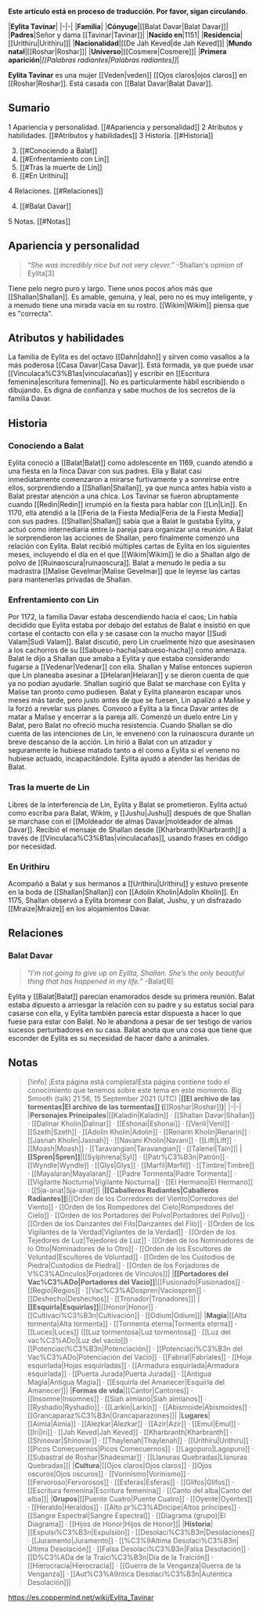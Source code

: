**Este artículo está en proceso de traducción. Por favor, sigan circulando.**


|**Eylita Tavinar**|
|-|-|
|**Familia**|
|**Cónyuge**|[[Balat Davar\|Balat Davar]]|
|**Padres**|Señor y dama [[Tavinar\|Tavinar]]|
|**Nacido en**|1151|
|**Residencia**|[[Urithiru\|Urithiru]]|
|**Nacionalidad**|[[De Jah Keved\|de Jah Keved]]|
|**Mundo natal**|[[Roshar\|Roshar]]|
|**Universo**|[[Cosmere\|Cosmere]]|
|**Primera aparición**|*[[Palabras radiantes\|Palabras radiantes]]*|

**Eylita Tavinar** es una mujer [[Veden\|veden]] [[Ojos claros\|ojos claros]] en [[Roshar\|Roshar]]. Está casada con [[Balat Davar\|Balat Davar]].

## Sumario

1 Apariencia y personalidad. [[#Apariencia y personalidad]] 
2 Atributos y habilidades. [[#Atributos y habilidades]] 
3 Historia. [[#Historia]] 

3. [[#Conociendo a Balat]] 
3. [[#Enfrentamiento con Lin]] 
3. [[#Tras la muerte de Lin]] 
3. [[#En Urithiru]] 


4 Relaciones. [[#Relaciones]] 

4. [[#Balat Davar]] 


5 Notas. [[#Notas]] 


## Apariencia y personalidad
>“*She was incredibly nice but not very clever.*”
\-Shallan's opinion of Eylita[3]


Tiene pelo negro puro y largo. Tiene unos pocos años más que [[Shallan\|Shallan]].
Es amable, genuina, y leal, pero no es muy inteligente, y a menudo tiene una mirada vacía en su rostro. [[Wikim\|Wikim]] piensa que es "correcta".

## Atributos y habilidades
La familia de Eylita es del octavo [[Dahn\|dahn]] y sirven como vasallos a la más poderosa [[Casa Davar\|Casa Davar]]. Está formada, ya que puede usar [[Vinculaca%C3%B1as\|vinculacañas]] y escribir en [[Escritura femenina\|escritura femenina]]. No es particularmente hábil escribiendo o dibujando.
Es digna de confianza y sabe muchos de los secretos de la familia Davar.

## Historia
### Conociendo a Balat
Eylita conoció a [[Balat\|Balat]] como adolescente en 1169, cuando atendió a una fiesta en la finca Davar con sus padres. Ella y Balat casi inmediatamente comenzaron a mirarse furtivamente y a sonreírse entre ellos, sorprendiendo a [[Shallan\|Shallan]], ya que nunca antes había visto a Balat prestar atención a una chica. Los Tavinar se fueron abruptamente cuando [[Redin\|Redin]] irrumpió en la fiesta para hablar con [[Lin\|Lin]].
En 1170, ella atendió a la [[Feria de la Fiesta Media\|Feria de la Fiesta Media]] con sus padres. [[Shallan\|Shallan]] sabía que a Balat le gustaba Eylita, y actuó como internediaria entre la pareja para organizar una reunión. A Balat le sorprendieron las acciones de Shallan, pero finalmente comenzó una relación con Eylita. Balat recibió múltiples cartas de Eylita en los siguientes meses, incluyendo el día en el que [[Wikim\|Wikim]] le dio a Shallan algo de polvo de [[Ruinaoscura\|ruinaoscura]]. Balat a menudo le pedía a su madrastra [[Malise Gevelmar\|Malise Gevelmar]] que le leyese las cartas para mantenerlas privadas de Shallan.

### Enfrentamiento con Lin
Por 1172, la familia Davar estaba descendiendo hacia el caos; Lin había decidido que Eylita estaba por debajo del estatus de Balat e insistió en que cortase el contacto con ella y se casase con la mucho mayor [[Sudi Valam\|Sudi Valam]]. Balat discutió, pero Lin cruelmente hizo que asesinasen a los cachorros de su [[Sabueso-hacha\|sabueso-hacha]] como amenaza. Balat le dijo a Shallan que amaba a Eylita y que estaba considerando fugarse a [[Vedenar\|Vedenar]] con ella.
Shallan y Malise entonces supieron que Lin planeaba asesinar a [[Helaran\|Helaran]] y se dieron cuenta de que ya no podían ayudarle. Shallan sugirió que Balat se marchase con Eylita y Malise tan pronto como pudiesen. Balat y Eylita planearon escapar unos meses más tarde, pero justo antes de que se fuesen, Lin apalizó a Malise y la forzó a revelar sus planes. Convocó a Eylita a la finca Davar antes de matar a Malise y encerrar a la pareja allí. Comenzó un duelo entre Lin y Balat, pero Balat no ofreció mucha resistencia. Cuando Shallan se dio cuenta de las intenciones de Lin, le envenenó con la ruinaoscura durante un breve descanso de la acción. Lin hirió a Balat con un atizador y seguramente le hubiese matado tanto a él como a Eylita si el veneno no hubiese actuado, incapacitándole. Eylita ayudó a atender las heridas de Balat.

### Tras la muerte de Lin
Libres de la interferencia de Lin, Eylita y Balat se prometieron. Eylita actuó como escriba para Balat, Wikim, y [[Jushu\|Jushu]] después de que Shallan se marchase con el [[Moldeador de almas Davar\|moldeador de almas Davar]]. Recibió el mensaje de Shallan desde [[Kharbranth\|Kharbranth]] a través de [[Vinculaca%C3%B1as\|vinculacañas]], usando frases en código por necesidad.

### En Urithiru
Acompañó a Balat y sus hermanos a [[Urithiru\|Urithiru]] y estuvo presente en la boda de [[Shallan\|Shallan]] con [[Adolin Kholin\|Adolin Kholin]]. En 1175, Shallan observó a Eylita bromear con Balat, Jushu, y un disfrazado [[Mraize\|Mraize]] en los alojamientos Davar.

## Relaciones
### Balat Davar
>“*I'm not going to give up on Eylita, Shallan. She’s the only beautiful thing that has happened in my life.*”
\-Balat[6]


Eylita y [[Balat\|Balat]] parecían enamorados desde su primera reunión. Balat estaba dipuesto a arriesgar la relación con su padre y su estatus social para casarse con ella, y Eylita también parecía estar dispuesta a hacer lo que fuese para estar con Balat. No le abandona a pesar de ser testigo de varios sucesos perturbadores en su casa. Balat anota que una cosa que tiene que esconder de Eylita es su necesidad de hacer daño a animales.

## Notas

> [!info] ¡Esta página está completa!Esta página contiene todo el conocimiento que tenemos sobre este tema en este momento.
Big Smooth (talk) 21:56, 15 September 2021 (UTC)
|**[[El archivo de las tormentas\|El archivo de las tormentas]] (**[[Roshar\|Roshar]]**)**|
|-|-|
|**Personajes Principales**|[[Kaladin\|Kaladin]] · [[Shallan Davar\|Shallan]] · [[Dalinar Kholin\|Dalinar]] · [[Eshonai\|Eshonai]] · [[Venli\|Venli]] · [[Szeth\|Szeth]] · [[Adolin Kholin\|Adolin]] · [[Renarin Kholin\|Renarin]] · [[Jasnah Kholin\|Jasnah]] · [[Navani Kholin\|Navani]] · [[Lift\|Lift]] · [[Moash\|Moash]] · [[Taravangian\|Taravangian]] · [[Talenel\|Taln]]|
|**[[Spren\|Spren]]**|[[Sylphrena\|Syl]] · [[Patr%C3%B3n\|Patrón]] · [[Wyndle\|Wyndle]] · [[Glys\|Glys]] · [[Marfil\|Marfil]] · [[Timbre\|Timbre]] · [[Mayalaran\|Mayalaran]] · [[Padre Tormenta\|Padre Tormenta]] · [[Vigilante Nocturna\|Vigilante Nocturna]] · [[El Hermano\|El Hermano]] · [[Sja-anat\|Sja-anat]]|
|**[[Caballeros Radiantes\|Caballeros Radiantes]]**|[[Orden de los Corredores del Viento\|Corredores del Viento]] · [[Orden de los Rompedores del Cielo\|Rompedores del Cielo]] · [[Orden de los Portadores del Polvo\|Portadores del Polvo]] · [[Orden de los Danzantes del Filo\|Danzantes del Filo]] · [[Orden de los Vigilantes de la Verdad\|Vigilantes de la Verdad]] · [[Orden de los Tejedores de Luz\|Tejedores de Luz]] · [[Orden de los Nominadores de lo Otro\|Nominadores de lo Otro]] · [[Orden de los Escultores de Voluntad\|Escultores de Voluntad]] · [[Orden de los Custodios de Piedra\|Custodios de Piedra]] · [[Orden de los Forjadores de V%C3%ADnculos\|Forjadores de Vínculos]]|
|**[[Portadores del Vac%C3%ADo\|Portadores del Vacío]]**|[[Fusionado\|Fusionados]] · [[Regio\|Regios]] · [[Vac%C3%ADospren\|Vacíospren]] · [[Deshecho\|Deshechos]] · [[Tronador\|Tronadores]]|
|**[[Esquirla\|Esquirlas]]**|[[Honor\|Honor]] · [[Cultivaci%C3%B3n\|Cultivación]] · [[Odium\|Odium]]|
|**Magia**|[[Alta tormenta\|Alta tormenta]] · [[Tormenta eterna\|Tormenta eterna]] · [[Luces\|Luces]] ([[Luz tormentosa\|Luz tormentosa]] · [[Luz del vac%C3%ADo\|Luz del vacío]]) · [[Potenciaci%C3%B3n\|Potenciación]] · [[Potenciaci%C3%B3n del Vac%C3%ADo\|Potenciación del Vacío]] · [[Fabrial\|Fabriales]] · [[Hoja esquirlada\|Hojas esquirladas]] · [[Armadura esquirlada\|Armadura esquirlada]] · [[Puerta Jurada\|Puerta Jurada]] · [[Antigua Magia\|Antigua Magia]] · [[Esquirla del Amanecer\|Esquirla del Amanecer]]|
|**Formas de vida**|[[Cantor\|Cantores]] · [[Insomne\|Insomnes]] · [[Siah aimiano\|Siah aimianos]] · [[Ryshadio\|Ryshadio]] · [[Larkin\|Larkin]] · [[Abismoide\|Abismoides]] · [[Grancaparaz%C3%B3n\|Grancaparazones]]|
|**Lugares**|[[Aimia\|Aimia]] · [[Alezkar\|Alezkar]] · [[Azir\|Azir]] · [[Emul\|Emul]] · [[Iri\|Iri]] · [[Jah Keved\|Jah Keved]] · [[Kharbranth\|Kharbranth]] · [[Shinovar\|Shinovar]] · [[Thaylenah\|Thaylenah]] · [[Urithiru\|Urithiru]] · [[Picos Comecuernos\|Picos Comecuernos]] · [[Lagopuro\|Lagopuro]] · [[Subastral de Roshar\|Shadesmar]] · [[Llanuras Quebradas\|Llanuras Quebradas]]|
|**Cultura**|[[Ojos claros\|Ojos claros]] · [[Ojos oscuros\|Ojos oscuros]] · [[Vorinismo\|Vorinismo]] · [[Fervoroso\|Fervorosos]] · [[Esferas\|Esferas]] · [[Glifos\|Glifos]] · [[Escritura femenina\|Escritura femenina]] · [[Canto del alba\|Canto del alba]]|
|**Grupos**|[[Puente Cuatro\|Puente Cuatro]] · [[Oyente\|Oyentes]] · [[Heraldo\|Heraldos]] · [[Alto pr%C3%ADncipe\|Altos príncipes]] · [[Sangre Espectral\|Sangre Espectral]] · [[Diagrama (grupo)\|El Diagrama]] · [[Hijos de Honor\|Hijos de Honor]]|
|**Historia**|[[Expulsi%C3%B3n\|Expulsión]] · [[Desolaci%C3%B3n\|Desolaciones]] · [[Juramento\|Juramento]] · [[%C3%9Altima Desolaci%C3%B3n\|Última Desolación]] · [[Falsa Desolaci%C3%B3n\|Falsa Desolación]] · [[D%C3%ADa de la Traici%C3%B3n\|Día de la Traición]] · [[Hierocracia\|Hierocracia]] · [[Guerra de la Venganza\|Guerra de la Venganza]] · [[Aut%C3%A9ntica Desolaci%C3%B3n\|Auténtica Desolación]]|



https://es.coppermind.net/wiki/Eylita_Tavinar